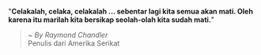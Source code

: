 "**Celakalah, celaka, celakalah ... sebentar lagi kita semua akan mati. Oleh karena itu marilah kita bersikap seolah-olah kita sudah mati.**"

> ~ _By Raymond Chandler_  
Penulis dari Amerika Serikat
